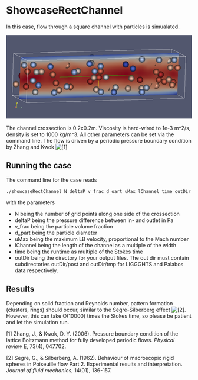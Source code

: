 # ShowcaseRectChannel

In this case, flow through a square channel with particles is
simualated. 

<img src="../../doc/img/showcaseRectChannel.png">

The channel crossection is 0.2x0.2m. Viscosity is hard-wired to 1e-3
m^2/s, density is set to 1000 kg/m^3. All other parameters can be set
via the command line. The flow is driven by a periodic pressure
boundary condition by Zhang and Kwok ![[1]](#ref1)

## Running the case

The command line for the case reads

```
./showcaseRectChannel N deltaP v_frac d_oart uMax lChannel time outDir
```

with the parameters
* N being the number of grid points along one side of the crossection
* deltaP being the pressure difference between in- and outlet in Pa
* v_frac being the particle volume fraction
* d_part being the particle diameter
* uMax being the maximum LB velocity, proportional to the Mach number
* lChannel being the length of the channel as a multiple of the width
* time being the runtime as multiple of the Stokes time
* outDir being the directory for your output files. The out dir must
contain subdirectories outDir/post and outDir/tmp for LIGGGHTS and
Palabos data respectively.

## Results

Depending on solid fraction and Reynolds number, pattern formation
(clusters, rings) should occur, similar to the Segre-Silberberg effect
![[2]](#ref2). However, this can take O(10000) times
the Stokes time, so please be patient and let the simulation run.


<a name="ref1">[1]</a> Zhang, J., & Kwok, D. Y. (2006). Pressure boundary
condition of the lattice Boltzmann method for fully developed periodic
flows. *Physical review E*, 73(4), 047702.

<a name="ref2">[2]</a> Segre, G., & Silberberg, A. (1962). Behaviour
of macroscopic rigid spheres in Poiseuille flow Part 2. Experimental
results and interpretation. *Journal of fluid mechanics*, 14(01),
136-157.